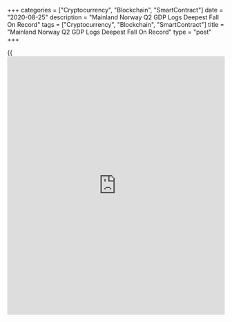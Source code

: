 +++
categories = ["Cryptocurrency", "Blockchain", "SmartContract"]
date = "2020-08-25"
description = "Mainland Norway Q2 GDP Logs Deepest Fall On Record"
tags = ["Cryptocurrency", "Blockchain", "SmartContract"]
title = "Mainland Norway Q2 GDP Logs Deepest Fall On Record"
type = "post"
+++

{{<iframe id="large-banner" src="https://www.bounty.group/#slide=7.0" width="100%" height="600" scrolling="no" style="border: 0px solid rgb(216, 221, 230); border-radius: 3px;">}}

Mainland-Norway's [economy][1] contracted at the fastest pace on record
in the second quarter, data from Statistics Norway showed Tuesday.

Gross domestic product shrank 6.3 percent in the June quarter compared
to a 2.2 percent fall in March quarter. This was the largest fall since
records began in 1978.

Before the [coronavirus][2] pandemic, the largest single quarter fall
was posted during the global financial crisis in 2008.

However, following a gradual reopening of society, the economy expanded
3.7 percent in June, following a 2.2 percent rise in May. Still the
level of activity was 6 percent lower in June than in February.

The largest contribution to the June growth came from [health][3] and
social work.

In the second quarter, household consumption declined 10.8 percent and
government spending dropped 2.2 percent.

Gross fixed capital formation was down 3.4 percent. At the same time,
exports and imports were down 8.7 percent and 16.7 percent,
respectively.

Overall Norway GDP fell 5.1 percent in the second quarter versus a 1.7
percent drop in the first quarter. In June, GDP gained 3.2 percent.

For comments and feedback [contact](https://www.playgroundfx.com/contact/): editorial@rtt[news](https://www.letsplayfx.com/blog/forex-news-website/).com

[Economic News][1]

 **What parts of the world are seeing the best (and worst) economic
performances lately? Click[here][4] to check out our [Econ Scorecard][4]
and find out! See up-to-the-moment [ranking](https://www.playgroundfx.com/blog/crypto-exchange-ranking/)s for the best and worst
performers in [GDP][5], [unemployment rate][6], [inflation][4] and much
more.**

   1. www.rtt[news](https://www.letsplayfx.com/blog/forex-news-website/).com/Content/EconomicNews.aspx
   2. www.rtt[news](https://www.letsplayfx.com/blog/forex-news-website/).com/list/coronavirus.aspx
   3. www.rtt[news](https://www.letsplayfx.com/blog/forex-news-website/).com/Content/Health.aspx
   4. www.rtt[news](https://www.letsplayfx.com/blog/forex-news-website/).com/economic-scorecard/world-rank/CPI/highest-performance.aspx
   5. www.rtt[news](https://www.letsplayfx.com/blog/forex-news-website/).com/economic-scorecard/world-rank/GDP/highest-performance.aspx
   6. www.rtt[news](https://www.letsplayfx.com/blog/forex-news-website/).com/economic-scorecard/world-rank/unemployment-rate/lowest-performance.aspx
